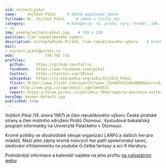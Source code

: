 ```yaml
---
uid: vojtech.pikal
name:     Vojtěch Pikal  	# běžně používáné jméno
fullname: Bc. Vojtěch Pikal  	# jméno s tituly etc.
category:                	# kategorie: rp, praha, vary, hradec, jmk, senat
- rp
img: people/vojtech-pikal.jpg    # 165 x 220
position: Člen republikového výboru
description: místopředseda Pirátů, člen republikového výboru	# kratký popis, max 160 znaků
mail:
- vojtech.pikal@pirati.cz
mob:			  778 702 714
profiles:
  github:     https://github.com/Fafrin
  facebook:   https://www.facebook.com/vpikal
  twitter:    https://twitter.com/VPikal
  wikipedia:  https://cs.wikipedia.org/wiki/Vojtěch_Pikal
  flickr: https://www.flickr.com/search/?user_id=68741528%40N03&sort=date-taken-desc&view_all=1&text=vojt%C4%9Bch%20pikal
  psp: http://www.psp.cz/sqw/detail.sqw?id=6531
  report: https://forum.pirati.cz/poslanci-f884/reporty-poslance-vojtecha-pikala-t38965.html
heroImg: banner-default.jpg
published: true
---
```

Vojtěch Pikal (19. února 1987) je člen republikového výboru České pirátské strany a člen místního sdružení Pirátů Olomouc. Vystudoval bakalářský program informatiky na Univerzitě Palackého v Olomouci.

Kromě politiky se dlouhodobě věnuje organizaci LARPů a dalších her pro mládež. Mezi jeho zájmy kromě rolových her patří společenský tanec, sledování infotainmentu na youtube či četba fantasy a sci-fi literatury.

Podrobnější informace a kalendář najdete na jeho profilu [na celostátním webu](https://www.pirati.cz/lide/vojtech-pikal/).
